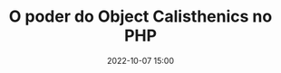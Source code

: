 ---
title: 'O poder do Object Calisthenics no PHP'
type: palestra
speakers:
  - Joubert Guimarães
speakersPictures: []
picture: assets/images/schedule/joubert-guimaraes-de-assis.jpg
linkedin: 
twitter: https://twitter.com/joubertredrat
instagram: https://www.instagram.com/joubertredrat
date: '2022-10-07 15:00'
rooms:
  - 2
  - 3
---